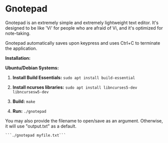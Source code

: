 # Gnotepad

Gnotepad is an extremely simple and extremely lightweight text editor. It's designed to be like 'Vi' for people who are afraid of Vi, and it's optimized for note-taking.

Gnotepad automatically saves upon keypress and uses Ctrl+C to terminate the application.

**Installation:**

**Ubuntu/Debian Systems:**

1. **Install Build Essentials:**
   ```sudo apt install build-essential```

2. **Install ncurses libraries:**
    ```sudo apt install libncurses5-dev libncursesw5-dev```

3. **Build:**
    ```make```

4. **Run:**
    ```./gnotepad```

You may also provide the filename to open/save as an argument. Otherwise, it will use "output.txt" as a default.

    ```./gnotepad myfile.txt```
